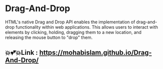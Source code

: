 # Drag-And-Drop
HTML's native Drag and Drop API enables the implementation of drag-and-drop functionality within web applications. This allows users to interact with elements by clicking, holding, dragging them to a new location, and releasing the mouse button to "drop" them.

## 💥💕💥Link : https://mohabislam.github.io/Drag-And-Drop/
